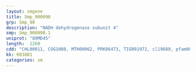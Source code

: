 ```yaml
---
layout: smgene
title: Smp_900090
grp: Smp_90
description: "NADH dehydrogenase subunit 4"
smp: Smp_900090.1
uniprot: "Q9MD45"
length:  1260
cdd: "CHL00011, COG1008, MTH00062, PRK06473, TIGR01972, cl19689, pfam00361"
kk: K03881
categories: sm
---
```

